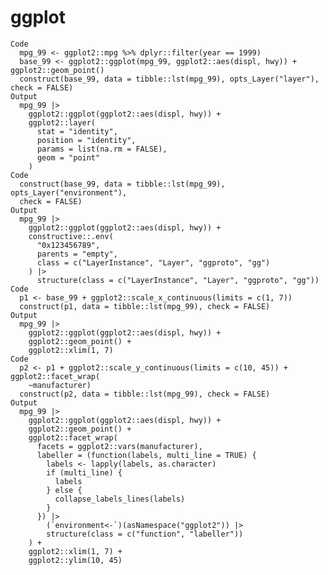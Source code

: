 # ggplot

    Code
      mpg_99 <- ggplot2::mpg %>% dplyr::filter(year == 1999)
      base_99 <- ggplot2::ggplot(mpg_99, ggplot2::aes(displ, hwy)) + ggplot2::geom_point()
      construct(base_99, data = tibble::lst(mpg_99), opts_Layer("layer"), check = FALSE)
    Output
      mpg_99 |>
        ggplot2::ggplot(ggplot2::aes(displ, hwy)) +
        ggplot2::layer(
          stat = "identity",
          position = "identity",
          params = list(na.rm = FALSE),
          geom = "point"
        )
    Code
      construct(base_99, data = tibble::lst(mpg_99), opts_Layer("environment"),
      check = FALSE)
    Output
      mpg_99 |>
        ggplot2::ggplot(ggplot2::aes(displ, hwy)) +
        constructive::.env(
          "0x123456789",
          parents = "empty",
          class = c("LayerInstance", "Layer", "ggproto", "gg")
        ) |>
          structure(class = c("LayerInstance", "Layer", "ggproto", "gg"))
    Code
      p1 <- base_99 + ggplot2::scale_x_continuous(limits = c(1, 7))
      construct(p1, data = tibble::lst(mpg_99), check = FALSE)
    Output
      mpg_99 |>
        ggplot2::ggplot(ggplot2::aes(displ, hwy)) +
        ggplot2::geom_point() +
        ggplot2::xlim(1, 7)
    Code
      p2 <- p1 + ggplot2::scale_y_continuous(limits = c(10, 45)) + ggplot2::facet_wrap(
        ~manufacturer)
      construct(p2, data = tibble::lst(mpg_99), check = FALSE)
    Output
      mpg_99 |>
        ggplot2::ggplot(ggplot2::aes(displ, hwy)) +
        ggplot2::geom_point() +
        ggplot2::facet_wrap(
          facets = ggplot2::vars(manufacturer),
          labeller = (function(labels, multi_line = TRUE) {
            labels <- lapply(labels, as.character)
            if (multi_line) {
              labels
            } else {
              collapse_labels_lines(labels)
            }
          }) |>
            (`environment<-`)(asNamespace("ggplot2")) |>
            structure(class = c("function", "labeller"))
        ) +
        ggplot2::xlim(1, 7) +
        ggplot2::ylim(10, 45)


